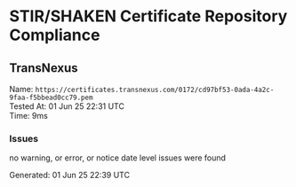 # STIR/SHAKEN Certificate Repository Compliance

## TransNexus

Name: `https://certificates.transnexus.com/0172/cd97bf53-0ada-4a2c-9faa-f5bbead0cc79.pem`\
Tested At: 01 Jun 25 22:31 UTC\
Time: 9ms

### Issues

no warning, or error, or notice date level issues were found

Generated: 01 Jun 25 22:39 UTC